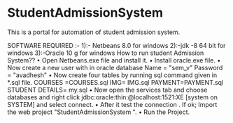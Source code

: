 # StudentAdmissionSystem
This is a portal for automation of student admission system.

SOFTWARE REQUIRED :-
                     1):- Netbeans 8.0 for windows
                     2):-jdk -8 64 bit for windows
                     3):-Oracle 10 g for windows
How to run student Admission System??
•	Open Netbeans.exe file and install it.
•	Install oracle.exe file.
•	Now create  a new user with  in oracle database
                       Name = "sem_v" 
                       Password = "avadhesh"
•	Now create four tables by running sql command given in *.sql file.
                     COURSES =COURSES.sql
                     IMG= IMG.sql
                     PAYMENT=PAYMENT.sql
                     STUDENT DETAILS= my.sql
•	Now open the services tab and choose databases and right click jdbc:oracle:thin:@localhost:1521:XE [system on SYSTEM] and select connect.
•	After it test the connection .
If ok;
     Import the web project  "StudentAdmissionSystem ". 
•	Run the Project.
